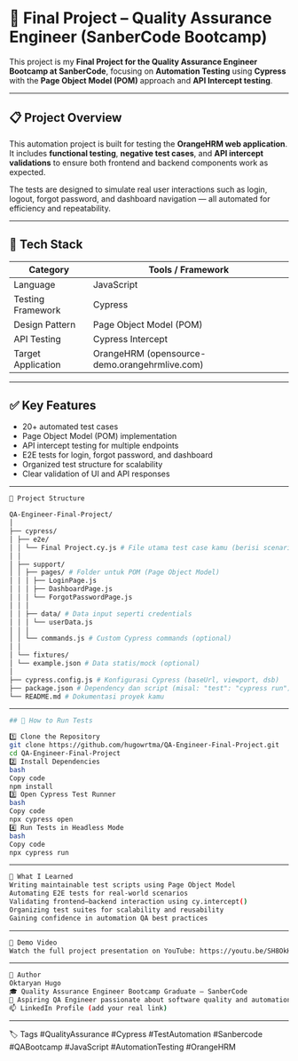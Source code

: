 # 🧪 Final Project – Quality Assurance Engineer (SanberCode Bootcamp)

This project is my **Final Project for the Quality Assurance Engineer Bootcamp at SanberCode**, focusing on **Automation Testing** using **Cypress** with the **Page Object Model (POM)** approach and **API Intercept testing**.

---

## 📋 Project Overview

This automation project is built for testing the **OrangeHRM web application**.  
It includes **functional testing**, **negative test cases**, and **API intercept validations** to ensure both frontend and backend components work as expected.

The tests are designed to simulate real user interactions such as login, logout, forgot password, and dashboard navigation — all automated for efficiency and repeatability.

---

## 🧰 Tech Stack

| Category | Tools / Framework |
|-----------|------------------|
| Language | JavaScript |
| Testing Framework | Cypress |
| Design Pattern | Page Object Model (POM) |
| API Testing | Cypress Intercept |
| Target Application | OrangeHRM (opensource-demo.orangehrmlive.com) |

---

## ✅ Key Features

- 20+ automated test cases  
- Page Object Model (POM) implementation  
- API intercept testing for multiple endpoints  
- E2E tests for login, forgot password, and dashboard  
- Organized test structure for scalability  
- Clear validation of UI and API responses  

---
```bash
🧩 Project Structure

QA-Engineer-Final-Project/
│
├── cypress/
│ ├── e2e/
│ │ └── Final Project.cy.js # File utama test case kamu (berisi scenario end-to-end)
│ │
│ ├── support/
│ │ ├── pages/ # Folder untuk POM (Page Object Model)
│ │ │ ├── LoginPage.js
│ │ │ ├── DashboardPage.js
│ │ │ └── ForgotPasswordPage.js
│ │ │
│ │ ├── data/ # Data input seperti credentials
│ │ │ └── userData.js
│ │ │
│ │ └── commands.js # Custom Cypress commands (optional)
│ │
│ └── fixtures/
│ └── example.json # Data statis/mock (optional)
│
├── cypress.config.js # Konfigurasi Cypress (baseUrl, viewport, dsb)
├── package.json # Dependency dan script (misal: "test": "cypress run")
└── README.md # Dokumentasi proyek kamu
```
---
```bash
## 🚀 How to Run Tests

1️⃣ Clone the Repository
git clone https://github.com/hugowrtma/QA-Engineer-Final-Project.git
cd QA-Engineer-Final-Project
2️⃣ Install Dependencies
bash
Copy code
npm install
3️⃣ Open Cypress Test Runner
bash
Copy code
npx cypress open
4️⃣ Run Tests in Headless Mode
bash
Copy code
npx cypress run
```
---
```bash
🧠 What I Learned
Writing maintainable test scripts using Page Object Model
Automating E2E tests for real-world scenarios
Validating frontend–backend interaction using cy.intercept()
Organizing test suites for scalability and reusability
Gaining confidence in automation QA best practices
```
---
```bash
🎥 Demo Video
Watch the full project presentation on YouTube: https://youtu.be/SH8OkHofpQE?si=9dlORJxe_lZgw6eW
```
---
```bash
👤 Author
Oktaryan Hugo
🎓 Quality Assurance Engineer Bootcamp Graduate – SanberCode
💼 Aspiring QA Engineer passionate about software quality and automation.
📫 LinkedIn Profile (add your real link)
```
---

🏷️ Tags
#QualityAssurance #Cypress #TestAutomation #Sanbercode #QABootcamp #JavaScript #AutomationTesting #OrangeHRM
